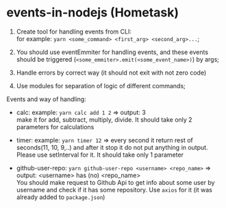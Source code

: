 # events-in-nodejs (Hometask)

1. Create tool for handling events from CLI:\
   for example:
   `yarn <some_command> <first_arg> <second_arg>...`;

2. You should use eventEmmiter for handling events, and these events should be triggered (`<some_emmiter>.emit(<some_event_name>)`) by args;

3. Handle errors by correct way (it should not exit with not zero code)

4. Use modules for separation of logic of different commands;

Events and way of handling:

- calc: example: `yarn calc add 1 2` => output: 3\
  make it for add, subtract, multiply, divide. It should take only 2 parameters for calculations

- timer: example: `yarn timer 12` => every second it return rest of seconds(11, 10, 9,..) and after it stop it do not put anything in output. Please use setInterval for it. It should take only 1 parameter

- github-user-repo: `yarn github-user-repo <username> <repo_name>` => output: \<username\> has (no) \<repo_name\>\
  You should make request to Github Api to get info about some user by username and check if it has some repository. Use `axios` for it (it was already added to `package.json`)
